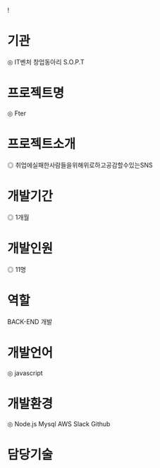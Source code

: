 !
[](https://s3.ap-northeast-2.amazonaws.com/mygit01/Fter2.jpg)



# 기관
◎ IT벤처 창업동아리 S.O.P.T
# 프로젝트명
◎ Fter
# 프로젝트소개
◎ 취업에실패한사람들을위해위로하고공감할수있는SNS
# 개발기간
◎ 1개월
# 개발인원
◎ 11명
# 역할
BACK-END 개발
# 개발언어
◎ javascript
# 개발환경
◎ Node.js Mysql AWS Slack Github
# 담당기술
